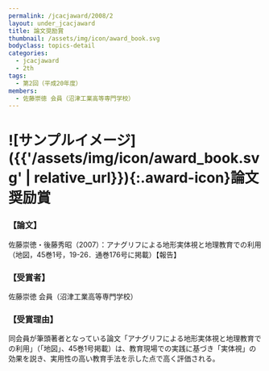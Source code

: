 ```yaml
---
permalink: /jcacjaward/2008/2
layout: under_jcacjaward
title: 論文奨励賞
thumbnail: /assets/img/icon/award_book.svg
bodyclass: topics-detail
categories:
  - jcacjaward
  - 2th
tags:
  - 第2回（平成20年度）
members:
  - 佐藤崇徳 会員（沼津工業高等専門学校）
---
```


# ![サンプルイメージ]({{'/assets/img/icon/award_book.svg' | relative_url}}){:.award-icon}論文奨励賞

### 【論文】

佐藤崇徳・後藤秀昭（2007）：アナグリフによる地形実体視と地理教育での利用（地図，45巻1号，19-26．通巻176号に掲載）【報告】

### 【受賞者】

佐藤崇徳 会員（沼津工業高等専門学校）

### 【受賞理由】

同会員が筆頭著者となっている論文「アナグリフによる地形実体視と地理教育での利用」（「地図」、45巻1号掲載）は、教育現場での実践に基づき「実体視」の効果を説き、実用性の高い教育手法を示した点で高く評価される。
